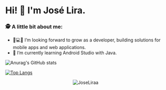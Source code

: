 # Hi! 👋 I'm José Lira.


### 🕵 A little bit about me:

- 📱💻🚀 I’m looking forward to grow as a developer, building solutions for mobile apps and web applications.
- 🌱 I’m currently learning Android Studio with Java.


![Anurag's GitHub stats](https://github-readme-stats.vercel.app/api?username=JoseLiraa&show_icons=true&theme=merko&hide=contribs,prs)

[![Top Langs](https://github-readme-stats.vercel.app/api/top-langs/?username=JoseLiraa&layout=compact)](https://github.com/anuraghazra/github-readme-stats)

<p align="center"> <img src="https://github-readme-stats.vercel.app/api?username=JoseLiraa&show_icons=true&theme=merko&hide=contribs,prs" alt="JoseLiraa" />
